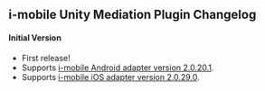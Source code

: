 ## i-mobile Unity Mediation Plugin Changelog

#### Initial Version
- First release!
- Supports [i-mobile Android adapter version 2.0.20.1](https://github.com/googleads/googleads-mobile-android-mediation/blob/master/ThirdPartyAdapters/imobile/CHANGELOG.md#version-20201).
- Supports [i-mobile iOS adapter version 2.0.29.0](https://github.com/googleads/googleads-mobile-ios-mediation/blob/master/adapters/I-Mobile/CHANGELOG.md#version-20290).
